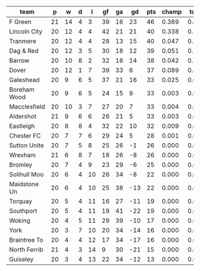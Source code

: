 |     team     | p  | w  | d | l  | gf | ga | gd  | pts | champ | top2  | top3  | top4  |  5-7  | bot4  | bot3  | bot2  |
|--------------|----|----|---|----|----|----|-----|-----|-------|-------|-------|-------|-------|-------|-------|-------|
| F Green      | 21 | 14 | 4 |  3 | 39 | 16 |  23 |  46 | 0.389 | 0.640 | 0.788 | 0.872 | 0.105 | 0.000 | 0.000 | 0.000|
| Lincoln City | 20 | 12 | 4 |  4 | 42 | 21 |  21 |  40 | 0.338 | 0.583 | 0.736 | 0.833 | 0.135 | 0.000 | 0.000 | 0.000|
| Tranmere     | 20 | 12 | 4 |  4 | 28 | 13 |  15 |  40 | 0.047 | 0.124 | 0.239 | 0.369 | 0.350 | 0.000 | 0.000 | 0.000|
| Dag & Red    | 20 | 12 | 3 |  5 | 30 | 18 |  12 |  39 | 0.051 | 0.148 | 0.267 | 0.401 | 0.348 | 0.000 | 0.000 | 0.000|
| Barrow       | 20 | 10 | 8 |  2 | 32 | 18 |  14 |  38 | 0.042 | 0.129 | 0.250 | 0.379 | 0.346 | 0.000 | 0.000 | 0.000|
| Dover        | 20 | 12 | 1 |  7 | 39 | 33 |   6 |  37 | 0.089 | 0.229 | 0.390 | 0.541 | 0.303 | 0.000 | 0.000 | 0.000|
| Gateshead    | 20 |  9 | 6 |  5 | 37 | 21 |  16 |  33 | 0.025 | 0.077 | 0.149 | 0.244 | 0.334 | 0.000 | 0.000 | 0.000|
| Boreham Wood | 20 |  9 | 6 |  5 | 24 | 15 |   9 |  33 | 0.003 | 0.011 | 0.030 | 0.062 | 0.194 | 0.002 | 0.000 | 0.000|
| Macclesfield | 20 | 10 | 3 |  7 | 27 | 20 |   7 |  33 | 0.004 | 0.015 | 0.036 | 0.071 | 0.196 | 0.002 | 0.000 | 0.000|
| Aldershot    | 21 |  9 | 6 |  6 | 26 | 21 |   5 |  33 | 0.003 | 0.009 | 0.025 | 0.052 | 0.178 | 0.002 | 0.000 | 0.000|
| Eastleigh    | 20 |  8 | 8 |  4 | 32 | 22 |  10 |  32 | 0.009 | 0.031 | 0.076 | 0.137 | 0.297 | 0.000 | 0.000 | 0.000|
| Chester FC   | 20 |  7 | 7 |  6 | 29 | 24 |   5 |  28 | 0.001 | 0.003 | 0.010 | 0.025 | 0.106 | 0.008 | 0.004 | 0.001|
| Sutton Unite | 20 |  7 | 5 |  8 | 25 | 26 |  -1 |  26 | 0.000 | 0.001 | 0.002 | 0.006 | 0.042 | 0.028 | 0.013 | 0.005|
| Wrexham      | 21 |  6 | 8 |  7 | 18 | 26 |  -8 |  26 | 0.000 | 0.000 | 0.000 | 0.001 | 0.008 | 0.109 | 0.058 | 0.023|
| Bromley      | 20 |  7 | 4 |  9 | 23 | 29 |  -6 |  25 | 0.000 | 0.001 | 0.002 | 0.005 | 0.028 | 0.043 | 0.019 | 0.008|
| Solihull Moo | 20 |  6 | 4 | 10 | 26 | 34 |  -8 |  22 | 0.000 | 0.000 | 0.001 | 0.002 | 0.017 | 0.067 | 0.035 | 0.015|
| Maidstone Un | 20 |  6 | 4 | 10 | 25 | 38 | -13 |  22 | 0.000 | 0.000 | 0.000 | 0.001 | 0.009 | 0.139 | 0.075 | 0.035|
| Torquay      | 20 |  5 | 4 | 11 | 16 | 27 | -11 |  19 | 0.000 | 0.000 | 0.000 | 0.000 | 0.000 | 0.402 | 0.274 | 0.151|
| Southport    | 20 |  5 | 4 | 11 | 19 | 41 | -22 |  19 | 0.000 | 0.000 | 0.000 | 0.000 | 0.001 | 0.364 | 0.244 | 0.136|
| Woking       | 20 |  4 | 5 | 11 | 29 | 39 | -10 |  17 | 0.000 | 0.000 | 0.000 | 0.000 | 0.004 | 0.207 | 0.131 | 0.067|
| York         | 20 |  3 | 7 | 10 | 20 | 34 | -14 |  16 | 0.000 | 0.000 | 0.000 | 0.000 | 0.000 | 0.492 | 0.356 | 0.218|
| Braintree To | 20 |  4 | 4 | 12 | 17 | 34 | -17 |  16 | 0.000 | 0.000 | 0.000 | 0.000 | 0.000 | 0.575 | 0.431 | 0.278|
| North Ferrib | 21 |  4 | 3 | 14 |  9 | 30 | -21 |  15 | 0.000 | 0.000 | 0.000 | 0.000 | 0.000 | 0.881 | 0.809 | 0.683|
| Guiseley     | 20 |  3 | 4 | 13 | 22 | 34 | -12 |  13 | 0.000 | 0.000 | 0.000 | 0.000 | 0.000 | 0.681 | 0.551 | 0.381|

